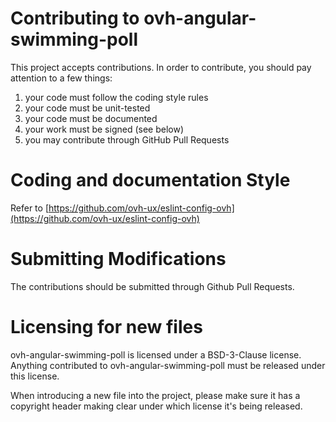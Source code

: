 # Contributing to ovh-angular-swimming-poll
 
This project accepts contributions. In order to contribute, you should
pay attention to a few things:
 
1. your code must follow the coding style rules
2. your code must be unit-tested
3. your code must be documented
4. your work must be signed (see below)
5. you may contribute through GitHub Pull Requests
 
# Coding and documentation Style
 
Refer to [https://github.com/ovh-ux/eslint-config-ovh](https://github.com/ovh-ux/eslint-config-ovh)
 
# Submitting Modifications
 
The contributions should be submitted through Github Pull Requests.
 
# Licensing for new files
 
ovh-angular-swimming-poll is licensed under a BSD-3-Clause license. Anything
contributed to ovh-angular-swimming-poll must be released under this license.
 
When introducing a new file into the project, please make sure it has a
copyright header making clear under which license it's being released.
